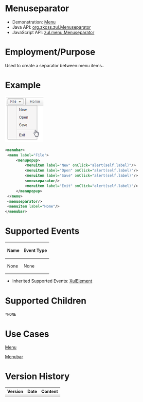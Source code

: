 

# Menuseparator

- Demonstration: [Menu](http://www.zkoss.org/zkdemo/menu)
- Java API: [org.zkoss.zul.Menuseparator](https://www.zkoss.org/javadoc/latest/zk/org/zkoss/zul/Menuseparator.html)
- JavaScript API:
  [zul.menu.Menuseparator](https://www.zkoss.org/javadoc/latest/jsdoc/classes/zul.menu.Menuseparator.html)


# Employment/Purpose

Used to create a separator between menu items..

# Example

![](/zk_component_ref/images/ZKComRef_Menuseparator.png)

```xml
<menubar>
 <menu label="File">
     <menupopup>
         <menuitem label="New" onClick="alert(self.label)"/>
         <menuitem label="Open" onClick="alert(self.label)"/>
         <menuitem label="Save" onClick="alert(self.label)"/>
         <menuseparator/>
         <menuitem label="Exit" onClick="alert(self.label)"/>
     </menupopup>
 </menu>
 <menuseparator/>
 <menuitem label="Home"/>
</menubar>
```

# Supported Events

<table>
<thead>
<tr class="header">
<th><center>
<p>Name</p>
</center></th>
<th><center>
<p>Event Type</p>
</center></th>
</tr>
</thead>
<tbody>
<tr class="odd">
<td><p>None</p></td>
<td><p>None</p></td>
</tr>
</tbody>
</table>

- Inherited Supported Events: [ XulElement]({{site.baseurl}}/zk_component_ref/base_components/xulelement#Supported_Events)

# Supported Children

`*NONE`

# Use Cases

[ Menu]({{site.baseurl}}/zk_component_ref/menu#Use_Cases)

[ Menubar]({{site.baseurl}}/zk_component_ref/menubar#Use_Cases)

# Version History



| Version | Date | Content |
|---------|------|---------|
|         |      |         |


